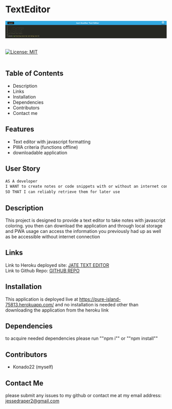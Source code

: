 # TextEditor

![infopic](./assets/infopic.png)
</br>
</br>

[![License: MIT](https://img.shields.io/badge/License-MIT-yellow.svg)](https://opensource.org/licenses/MIT)
</br>
</br>

## Table of Contents

- Description
- Links
- Installation
- Dependencies
- Contributors
- Contact me </br>
## Features
- Text editor with javascript formatting
- PWA criteria (functions offline)
- downloadable application

## User Story

```md
AS A developer
I WANT to create notes or code snippets with or without an internet connection
SO THAT I can reliably retrieve them for later use
```

## Description

This project is designed to provide a text editor to take notes with javascript coloring. you then can download the application and through local storage and PWA usage can access the information you previously had up as well as be accessible without internet connection

## Links

Link to Heroku deployed site: <a href="https://pure-island-75813.herokuapp.com/" target="_blank">JATE TEXT EDITOR</a> </br>
Link to Github Repo: <a href="https://github.com/Konado22/newTextEditor" target= "_blank"> GITHUB REPO</a>

## Installation
This application is deployed live at https://pure-island-75813.herokuapp.com/ and no installation is needed other than downloading the application from the heroku link
## Dependencies

to acquire needed dependencies please run ""npm i"" or ""npm install""

## Contributors

- Konado22 (myself)

## Contact Me

please submit any issues to my github or contact me at my email address: jessedraper2@gmail.com
